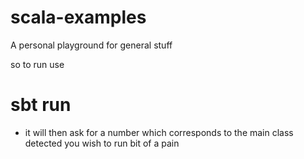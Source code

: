 # scala-examples

 A personal playground for general stuff


so to run use 

# sbt run 

* it will then ask for a number which corresponds to the main class detected you wish to run bit of a pain